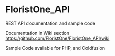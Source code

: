 # FloristOne_API
REST API documentation and sample code

Documentation in Wiki section https://github.com/FloristOne/FloristOne_API/wiki

Sample Code available for PHP, and Coldfusion
